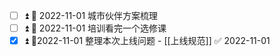 - [ ] ⏫ 📅 2022-11-01 城市伙伴方案梳理
- [ ] ⏫ 📅 2022-11-01 培训看完一个选修课
- [x] ⏫ 📅2022-11-01  整理本次上线问题 - [[上线规范]] ✅ 2022-11-01